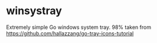 # winsystray
 Extremely simple Go windows system tray. 98% taken from https://github.com/hallazzang/go-tray-icons-tutorial
